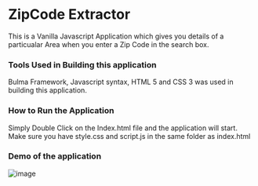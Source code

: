 # ZipCode Extractor

This is a Vanilla Javascript Application which gives you details of a particualar Area when you enter a Zip Code in the search box.

### Tools Used in Building this application

Bulma Framework, Javascript syntax, HTML 5 and CSS 3 was used in building this application.

### How to Run the Application

Simply Double Click on the Index.html file and the application will start. Make sure you have style.css and script.js in the same folder as index.html

### Demo of the application


![image](https://user-images.githubusercontent.com/70085321/194669347-c80ba63d-8829-49af-b0a9-880de54571ce.png)

